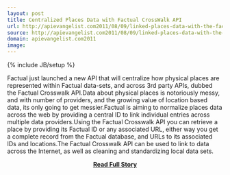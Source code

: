 ```yaml
---
layout: post
title: Centralized Places Data with Factual CrossWalk API
url: http://apievangelist.com2011/08/09/linked-places-data-with-the-factual-crosswalk-api/
source: http://apievangelist.com2011/08/09/linked-places-data-with-the-factual-crosswalk-api/
domain: apievangelist.com2011
image: 
---
```

{% include JB/setup %}<p>Factual just launched a new API that will centralize how physical places are represented within Factual data-sets, and across 3rd party APIs, dubbed the Factual Crosswalk API.Data about physical places is notoriously messy, and with number of providers, and the growing value of location based data, its only going to get messier.Factual is aiming to normalize places data across the web by providing a central ID to link individual entries across multiple data providers.Using the Factual Crosswalk API you can retrieve a place by providing its Factual ID or any associated URL, either way you get a complete record from the Factual database, and URLs to its associated IDs and locations.The Factual Crosswalk API can be used to link to data across the Internet, as well as cleaning and standardizing local data sets.</p>
<center><p><a href="http://apievangelist.com2011/08/09/linked-places-data-with-the-factual-crosswalk-api/" style='padding:25px; font-sze:18px; font-weight: bold;'>Read Full Story</a></p></center>
